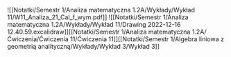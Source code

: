 ![[Notatki/Semestr 1/Analiza matematyczna 1.2A/Wykłady/Wykład 11/W11_Analiza_21_Cal_f_wym.pdf]]
![[Notatki/Semestr 1/Analiza matematyczna 1.2A/Wykłady/Wykład 11/Drawing 2022-12-16 12.40.59.excalidraw]][[Notatki/Semestr 1/Analiza matematyczna 1.2A/Ćwiczenia/Ćwiczenia 11/Ćwiczenia 11]][[Notatki/Semestr 1/Algebra liniowa z geometrią analityczną/Wykłady/Wykład 3/Wykład 3]]